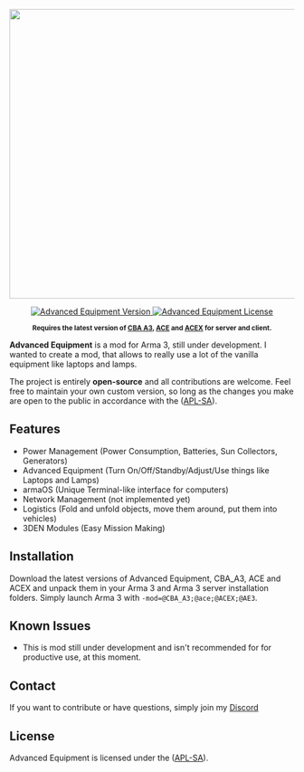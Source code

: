 <p align="center">
    <img src="https://github.com/y0014984/Advanced-Equipment/raw/master/design/Advanced-Eqipment-Logo-Simple-Font.png" width="512">
</p>

<p align="center">
    <a href="https://github.com/y0014984/Advanced-Equipment/releases/latest">
        <img src="https://img.shields.io/badge/Version-0.1.0-blue.svg?style=flat-square" alt="Advanced Equipment Version">
    </a>
    <a href="https://www.bistudio.com/community/licenses/arma-public-license-share-alike">
        <img src="https://img.shields.io/badge/License-APL%20SA-red.svg?style=flat-square" alt="Advanced Equipment License">
    </a>
</p>

<p align="center">
    <sup><strong>Requires the latest version of <a href="https://github.com/CBATeam/CBA_A3/releases">CBA A3</a>, <a href="https://github.com/acemod/ACE3/releases">ACE</a> and <a href="https://github.com/acemod/ACEX/releases">ACEX</a> for server and client.<br/></strong></sup>
</p>

**Advanced Equipment** is a mod for Arma 3, still under development. I wanted to create a mod, that allows to really use a lot of the vanilla equipment like laptops and lamps.

The project is entirely **open-source** and all contributions are welcome. Feel free to maintain your own custom version, so long as the changes you make are open to the public in accordance with the ([APL-SA](https://www.bistudio.com/community/licenses/arma-public-license-share-alike)).

## Features

- Power Management (Power Consumption, Batteries, Sun Collectors, Generators)
- Advanced Equipment (Turn On/Off/Standby/Adjust/Use things like Laptops and Lamps)
- armaOS (Unique Terminal-like interface for computers)
- Network Management (not implemented yet)
- Logistics (Fold and unfold objects, move them around, put them into vehicles)
- 3DEN Modules (Easy Mission Making)

## Installation

Download the latest versions of Advanced Equipment, CBA_A3, ACE and ACEX and unpack them in your Arma 3 and Arma 3 server installation folders.
Simply launch Arma 3 with `-mod=@CBA_A3;@ace;@ACEX;@AE3`.

## Known Issues

* This is mod still under development and isn't recommended for for productive use, at this moment.

## Contact

If you want to contribute or have questions, simply join my [Discord](https://discord.com/invite/JMmxXEx)

## License

Advanced Equipment is licensed under the ([APL-SA](https://www.bistudio.com/community/licenses/arma-public-license-share-alike)).
